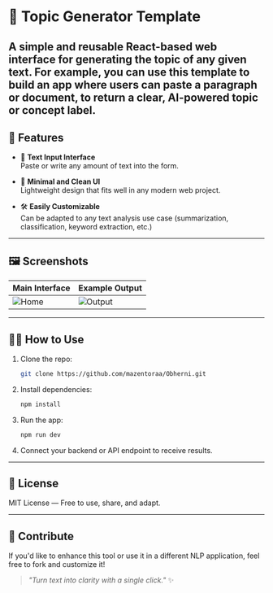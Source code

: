 # 📝 Topic Generator Template

A simple and reusable **React-based web interface** for generating the topic of any given text. For example, you can use this template to build an app where users can paste a paragraph or document, to return a clear, AI-powered topic or concept label.
---

## 🚀 Features

- 📄 **Text Input Interface**  
  Paste or write any amount of text into the form.

- 🧼 **Minimal and Clean UI**  
  Lightweight design that fits well in any modern web project.

- 🛠️ **Easily Customizable**  
  Can be adapted to any text analysis use case (summarization, classification, keyword extraction, etc.)

---

## 🖼️ Screenshots

| Main Interface | Example Output |
|----------------|----------------|
| ![Home](screenshots/homepage.png) | ![Output](screenshots/generatepage.png) |

---

## 🧑‍💻 How to Use

1. Clone the repo:
   ```bash
   git clone https://github.com/mazentoraa/Obherni.git
   ```

2. Install dependencies:
   ```bash
   npm install
   ```

3. Run the app:
   ```bash
   npm run dev
   ```

4. Connect your backend or API endpoint to receive results.

---

## 📄 License

MIT License — Free to use, share, and adapt.

---

## 🙌 Contribute

If you'd like to enhance this tool or use it in a different NLP application, feel free to fork and customize it!

> _"Turn text into clarity with a single click."_ ✨

